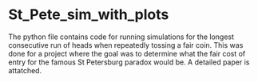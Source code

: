 # St_Pete_sim_with_plots
The python file contains code for running simulations for the longest consecutive run of heads when repeatedly tossing a fair coin. This was done for a project where the goal was to determine what the fair cost of entry for the famous St Petersburg paradox would be. A detailed paper is attatched.


